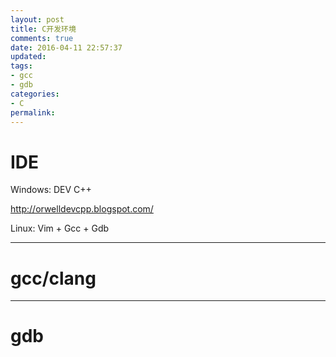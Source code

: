 ```yaml
---
layout: post
title: C开发环境
comments: true
date: 2016-04-11 22:57:37
updated:
tags:
- gcc
- gdb
categories:
- C
permalink:
---
```


# IDE

Windows: DEV C++

<http://orwelldevcpp.blogspot.com/>

Linux: Vim + Gcc + Gdb

***

# gcc/clang

***

# gdb

